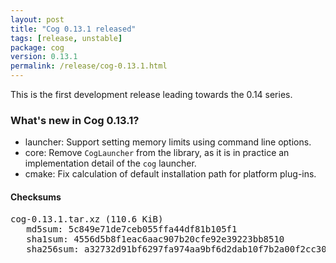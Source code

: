 ```yaml
---
layout: post
title: "Cog 0.13.1 released"
tags: [release, unstable]
package: cog
version: 0.13.1
permalink: /release/cog-0.13.1.html
---
```


This is the first development release leading towards the 0.14 series.

### What's new in Cog 0.13.1?

- launcher: Support setting memory limits using command line options.
- core: Remove `CogLauncher` from the library, as it is in practice an
  implementation detail of the `cog` launcher.
- cmake: Fix calculation of default installation path for platform plug-ins.

#### Checksums

<pre>
cog-0.13.1.tar.xz (110.6 KiB)
   md5sum: 5c849e71de7ceb055ffa44df81b105f1
   sha1sum: 4556d5b8f1eac6aac907b20cfe92e39223bb8510
   sha256sum: a32732d91bf6297fa974aa9bf6d2dab10f7b2a00f2cc3076b2b786d39fa8e129
</pre>
